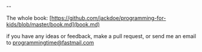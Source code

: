 --

The whole book: [https://github.com/jackdoe/programming-for-kids/blob/master/book.md](book.md)

if you have any ideas or feedback, make a pull request, or send me an email to programmingtime@fastmail.com


